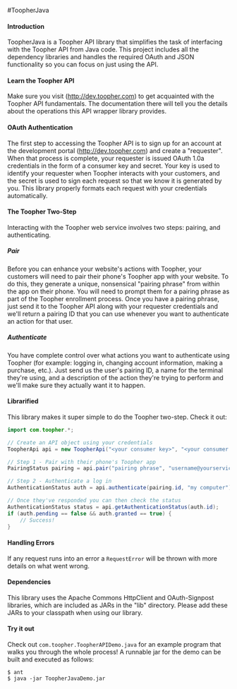 #ToopherJava

#### Introduction
ToopherJava is a Toopher API library that simplifies the task of interfacing with the Toopher API from Java code.  This project includes all the dependency libraries and handles the required OAuth and JSON functionality so you can focus on just using the API.

#### Learn the Toopher API
Make sure you visit (http://dev.toopher.com) to get acquainted with the Toopher API fundamentals.  The documentation there will tell you the details about the operations this API wrapper library provides.

#### OAuth Authentication

The first step to accessing the Toopher API is to sign up for an account at the development portal (http://dev.toopher.com) and create a "requester". When that process is complete, your requester is issued OAuth 1.0a credentials in the form of a consumer key and secret. Your key is used to identify your requester when Toopher interacts with your customers, and the secret is used to sign each request so that we know it is generated by you.  This library properly formats each request with your credentials automatically.

#### The Toopher Two-Step
Interacting with the Toopher web service involves two steps: pairing, and authenticating.

##### Pair
Before you can enhance your website's actions with Toopher, your customers will need to pair their phone's Toopher app with your website.  To do this, they generate a unique, nonsensical "pairing phrase" from within the app on their phone.  You will need to prompt them for a pairing phrase as part of the Toopher enrollment process.  Once you have a pairing phrase, just send it to the Toopher API along with your requester credentials and we'll return a pairing ID that you can use whenever you want to authenticate an action for that user.

##### Authenticate
You have complete control over what actions you want to authenticate using Toopher (for example: logging in, changing account information, making a purchase, etc.).  Just send us the user's pairing ID, a name for the terminal they're using, and a description of the action they're trying to perform and we'll make sure they actually want it to happen.

#### Librarified
This library makes it super simple to do the Toopher two-step.  Check it out:

```java
import com.toopher.*;

// Create an API object using your credentials
ToopherApi api = new ToopherApi("<your consumer key>", "<your consumer secret>");

// Step 1 - Pair with their phone's Toopher app
PairingStatus pairing = api.pair("pairing phrase", "username@yourservice.com");

// Step 2 - Authenticate a log in
AuthenticationStatus auth = api.authenticate(pairing.id, "my computer");

// Once they've responded you can then check the status
AuthenticationStatus status = api.getAuthenticationStatus(auth.id);
if (auth.pending == false && auth.granted == true) {
    // Success!
}
```

#### Handling Errors
If any request runs into an error a `RequestError` will be thrown with more details on what went wrong.

#### Dependencies
This library uses the Apache Commons HttpClient and OAuth-Signpost libraries, which are included as JARs in the "lib" directory.  Please add these JARs to your classpath when using our library.

#### Try it out
Check out `com.toopher.ToopherAPIDemo.java` for an example program that walks you through the whole process!  A runnable jar for the demo can be built and executed as follows:
```shell
$ ant
$ java -jar ToopherJavaDemo.jar
```
